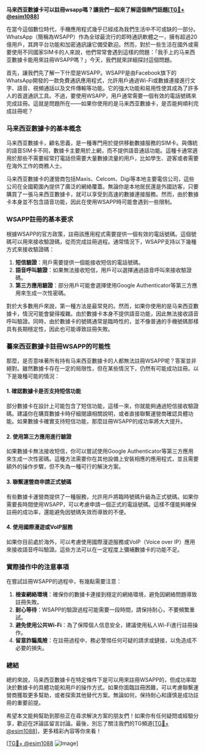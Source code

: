 **马来西亚數據卡可以註冊wsapp嗎？讓我們一起來了解這個熱門話題[[TG💪+ @esim1088](https://t.me/s/esim1088)]**

在當今這個數位時代，手機應用程式幾乎已經成為我們生活中不可或缺的一部分。WhatsApp（簡稱為WSAPP）作為全球最流行的即時通訊軟體之一，擁有超過20億用戶，其跨平台功能和加密通訊讓它備受歡迎。然而，對於一些生活在國外或需要使用不同國家SIM卡的人來說，他們常常會遇到這樣的問題：「我手上的马来西亚數據卡能用來註冊WSAPP嗎？」今天，我們就來詳細探討這個問題。

首先，讓我們先了解一下什麼是WSAPP。WSAPP是由Facebook旗下的WhatsApp開發的一款免費通訊應用程式，允許用戶通過Wi-Fi或數據連接進行文字、語音、視頻通話以及文件傳輸等功能。它的強大功能和易用性使其成為了許多人的首選通訊工具。不過，要使用WSAPP，用戶通常需要一個有效的電話號碼來完成註冊。這就是問題所在——如果你使用的是马来西亚數據卡，是否能夠順利完成註冊呢？

### 马来西亚數據卡的基本概念

马来西亚數據卡，顧名思義，是一種專門用於提供移動數據服務的SIM卡。與傳統的語音SIM卡不同，數據卡主要用於上網，而不提供語音通話功能。這種卡通常適用於那些不需要經常打電話但需要大量數據流量的用戶，比如學生、遊客或者需要在海外工作的商務人士。

马来西亚數據卡的運營商包括Maxis、Celcom、Digi等本地主要電信公司，這些公司在全國範圍內提供了廣泛的網絡覆蓋。無論你是本地居民還是外國訪客，只要購買了一張马来西亚數據卡，就可以享受到高速的數據連接服務。然而，由於數據卡本身並不包含語音功能，因此在使用WSAPP時可能會遇到一些限制。

### WSAPP註冊的基本要求

根據WSAPP的官方政策，註冊該應用程式需要提供一個有效的電話號碼。這個號碼可以用來接收驗證碼，從而完成註冊過程。通常情況下，WSAPP支持以下幾種方式來接收驗證碼：

1. **短信驗證**：用戶需要提供一個能接收短信的電話號碼。
2. **語音呼叫驗證**：如果無法接收短信，用戶可以選擇通過語音呼叫來接收驗證碼。
3. **第三方應用驗證**：部分用戶可能會選擇使用Google Authenticator等第三方應用來生成一次性密碼。

對於大多數用戶來說，第一種方法是最常見的。然而，如果你使用的是马来西亚數據卡，情況可能會變得複雜。由於數據卡本身不提供語音功能，因此無法接收語音呼叫驗證。同時，由於數據卡的號碼通常是臨時性的，並不像普通的手機號碼那樣具有長期穩定性，因此也可能導致註冊失敗。

### 驀來西亚數據卡註冊WSAPP的可能性

那麼，是否意味著所有持有马来西亚數據卡的人都無法註冊WSAPP呢？答案並非絕對。雖然數據卡存在一定的局限性，但在某些情況下，仍然有可能成功註冊。以下是幾種可能的情況：

#### 1. **確認數據卡是否支持短信功能**
部分數據卡在設計上可能包含了短信功能，這樣一來，你就能夠通過短信接收驗證碼。建議你在購買數據卡時仔細閱讀相關說明，或者直接聯繫運營商確認具體功能。如果數據卡確實支持短信功能，那麼註冊WSAPP的成功率將大大提升。

#### 2. **使用第三方應用進行驗證**
如果數據卡無法接收短信，你可以嘗試使用Google Authenticator等第三方應用來生成一次性密碼。這種方法需要你在其他設備上安裝相應的應用程式，並且需要額外的操作步驟，但不失為一種可行的解決方案。

#### 3. **聯繫運營商申請正式號碼**
有些數據卡運營商提供了一種服務，允許用戶將臨時號碼升級為正式號碼。如果你需要長時間使用WSAPP，可以考慮申請一個正式的電話號碼。這樣不僅能夠確保註冊的成功率，還能避免因號碼失效而導致的不便。

#### 4. **使用國際漫遊或VoIP服務**
如果你目前處於海外，可以考慮使用國際漫遊服務或VoIP（Voice over IP）應用來接收語音呼叫驗證。這些方法可以在一定程度上彌補數據卡的功能不足。

### 實際操作中的注意事項

在嘗試註冊WSAPP的過程中，有幾點需要注意：

1. **檢查網絡環境**：確保你的數據卡連接到穩定的網絡環境，避免因網絡問題導致註冊失敗。
2. **耐心等待**：WSAPP的驗證過程可能需要一段時間，請保持耐心，不要頻繁重試。
3. **避免使用公共Wi-Fi**：為了保障個人信息安全，建議使用私人Wi-Fi進行註冊操作。
4. **留意詐騙風險**：在註冊過程中，務必警惕任何可疑的請求或鏈接，以免造成不必要的損失。

### 總結

總的來說，马来西亚數據卡在特定條件下是可以用來註冊WSAPP的，但成功率取決於數據卡的具體功能和用戶的操作方式。如果你面臨註冊困難，可以考慮聯繫運營商獲取更多幫助，或者探索其他替代方案。無論如何，保持耐心和謹慎是成功註冊的重要前提。

希望本文能夠幫助到那些正在尋求解決方案的朋友們！如果你有任何疑問或經驗分享，歡迎在評論區留言討論。最後，別忘了關注我們的TG頻道[[TG💪+ @esim1088](https://t.me/s/esim1088)]，更多精彩內容等你來看！

[[TG💪+ @esim1088](https://t.me/s/esim1088) ![Image](https://i.postimg.cc/4NQfJmqS/Snipaste-2025-05-13-00-14-12.png)]
